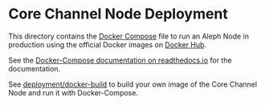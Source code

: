 # Core Channel Node Deployment

This directory contains the [Docker Compose](https://docs.docker.com/compose/) file
to run an Aleph Node in production using the official Docker images on [Docker Hub](https://hub.docker.com/).

See the [Docker-Compose documentation on readthedocs.io](https://pyaleph.readthedocs.io/en/latest/guides/docker-compose.html)
for the documentation.

See [deployment/docker-build](../../docker-build) to build your own image of the Core Channel Node 
and run it with Docker-Compose.
